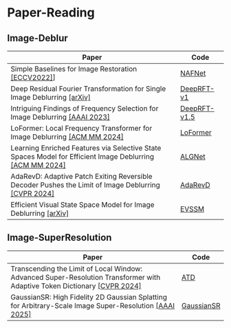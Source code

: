 # Paper-Reading

## Image-Deblur

| Paper | Code |
| - | - | 
| Simple Baselines for Image Restoration [[ECCV2022]](https://arxiv.org/abs/2407.18046)]      | [NAFNet](https://github.com/megvii-research/NAFNet) |
| Deep Residual Fourier Transformation for Single Image Deblurring [[arXiv]](https://arxiv.org/abs/2111.11745v1)                        | [DeepRFT-v1](https://github.com/INVOKERer/DeepRFT) |
| Intriguing Findings of Frequency Selection for Image Deblurring [[AAAI 2023]](https://ojs.aaai.org/index.php/AAAI/article/view/25281) | [DeepRFT-v1.5](https://github.com/INVOKERer/DeepRFT/tree/AAAI2023) |
| LoFormer: Local Frequency Transformer for Image Deblurring [[ACM MM 2024]](https://arxiv.org/abs/2407.16993)                             | [LoFormer](https://github.com/INVOKERer/LoFormer) |
| Learning Enriched Features via Selective State Spaces Model for Efficient Image Deblurring [[ACM MM 2024]](https://arxiv.org/pdf/2403.20106) | [ALGNet](https://github.com/Tombs98/ALGNet)|
| AdaRevD: Adaptive Patch Exiting Reversible Decoder Pushes the Limit of Image Deblurring [[CVPR 2024]](https://arxiv.org/abs/2406.09135)  | [AdaRevD](https://github.com/INVOKERer/AdaRevD) |
| Efficient Visual State Space Model for Image Deblurring [[arXiv]](https://arxiv.org/pdf/2403.20106) | [EVSSM](https://github.com/kkkls/EVSSM)|


## Image-SuperResolution
| Paper | Code |
| - | - | 
| Transcending the Limit of Local Window: Advanced Super-Resolution Transformer with Adaptive Token Dictionary [[CVPR 2024]](https://arxiv.org/abs/2401.08209) | [ATD](https://github.com/LabShuHangGU/Adaptive-Token-Dictionary) |
| GaussianSR: High Fidelity 2D Gaussian Splatting for Arbitrary-Scale Image Super-Resolution [[AAAI 2025]](https://arxiv.org/abs/2407.18046) | [GaussianSR](https://github.com/tljxyys/GaussianSR) |
